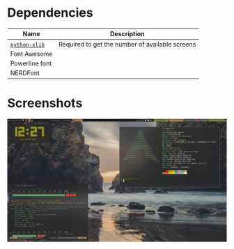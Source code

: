 # Dependencies

| Name | Description |
| --- | --- |
| [`python-xlib`](https://archlinux.org/packages/community/any/python-xlib/) | Required to get the number of available screens |
| Font Awesome ||
| Powerline font ||
| NERDFont ||

# Screenshots

![Desktop](https://raw.githubusercontent.com/ArtemSmaznov/screenshots/master/qTile/desktop.webp)
